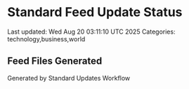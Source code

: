 # Standard Feed Update Status
Last updated: Wed Aug 20 03:11:10 UTC 2025
Categories: technology,business,world

## Feed Files Generated

Generated by Standard Updates Workflow
